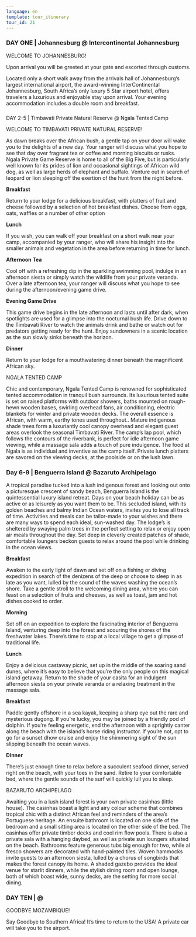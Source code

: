 ```yaml
---
language: en
template: tour_itinerary
tour_id: 21
---
```

### DAY ONE | Johannesburg @ Intercontinental Johannesburg


WELCOME TO JOHANNESBURG!

Upon arrival you will be greeted at your gate and escorted through customs.

Located only a short walk away from the arrivals hall of Johannesburg’s largest international
airport, the award\-winning InterContinental Johannesburg, South Africa’s only luxury
5 Star airport hotel, offers travelers a luxurious and enjoyable stay upon arrival.
Your evening accommodation includes a double room and breakfast.

###   
DAY 2­­\-5 | Timbavati Private Natural Reserve @ Ngala Tented Camp



WELCOME TO TIMBAVATI PRIVATE NATURAL RESERVE!

As dawn breaks over the African bush, a gentle tap on your door will wake you to
the delights of a new day. Your ranger will discuss what you hope to see that day
over fragrant tea or coffee and morning biscuits or rusks. Ngala Private Game Reserve
is home to all of the Big Five, but is particularly well known for its prides of
lion and occasional sightings of African wild dog, as well as large herds of elephant
and buffalo. Venture out in search of leopard or lion sleeping off the exertion
of the hunt from the night before.

**Breakfast**

Return to your lodge for a delicious breakfast, with platters of fruit and cheese
followed by a selection of hot breakfast dishes. Choose from eggs, oats, waffles
or a number of other option

**Lunch**

If you wish, you can walk off your breakfast on a short walk near your camp, accompanied
by your ranger, who will share his insight into the smaller animals and vegetation
in the area before returning in time for lunch.

**Afternoon Tea**

Cool off with a refreshing dip in the sparkling swimming pool, indulge in an afternoon
siesta or simply watch the wildlife from your private veranda. Over a late afternoon
tea, your ranger will discuss what you hope to see during the afternoon/evening
game drive.

**Evening Game Drive**

This game drive begins in the late afternoon and lasts until after dark, when spotlights
are used for a glimpse into the nocturnal bush life. Drive down to the Timbavati
River to watch the animals drink and bathe or watch out for predators getting ready
for the hunt. Enjoy sundowners in a scenic location as the sun slowly sinks beneath
the horizon.

**Dinner**

Return to your lodge for a mouthwatering dinner beneath the magnificent African sky.

NGALA TENTED CAMP

Chic and contemporary, Ngala Tented Camp is renowned for sophisticated tented accommodation
in tranquil bush surrounds. Its luxurious tented suite is set on raised platforms
with outdoor showers, baths mounted on rough\-hewn wooden bases, swirling overhead
fans, air conditioning, electric blankets for winter and private wooden decks. The
overall essence is African, with warm, earthy tones used throughout.. Mature indigenous
shade trees form a luxuriantly cool canopy overhead and elegant guest areas overlook
the seasonal Timbavati River. The camp’s lap pool, which follows the contours of
the riverbank, is perfect for idle afternoon game viewing, while a massage sala
adds a touch of pure indulgence. The food at Ngala is as individual and inventive
as the camp itself. Private lunch platters are savored on the viewing decks, at
the poolside or on the lush lawn.

### Day 6\-9 | Benguerra Island @ Bazaruto Archipelago


A tropical paradise tucked into a lush indigenous forest and looking out onto a picturesque
crescent of sandy beach, Benguerra Island is the quintessential luxury island retreat.
Days on your beach holiday can be as active or as leisurely as you want them to
be. This secluded island, with its golden beaches and balmy Indian Ocean waters,
invites you to lose all track of time. Activities and meals can be tailor\-made
to your wishes and there are many ways to spend each ideal, sun\-washed day. The
lodge’s is sheltered by swaying palm trees in the perfect setting to relax or enjoy
open air meals throughout the day. Set deep in cleverly created patches of shade,
comfortable loungers beckon guests to relax around the pool while drinking in the
ocean views.


**Breakfast**

Awaken to the early light of dawn and set off on a fishing or diving expedition in
search of the denizens of the deep or choose to sleep in as late as you want, lulled
by the sound of the waves washing the ocean’s shore. Take a gentle stroll to the
welcoming dining area, where you can feast on a selection of fruits and cheeses,
as well as toast, jam and hot dishes cooked to order.

**Morning**

Set off on an expedition to explore the fascinating interior of Benguerra Island,
venturing deep into the forest and scouring the shores of the freshwater lakes.
There’s time to stop at a local village to get a glimpse of traditional life.

**Lunch**

Enjoy a delicious castaway picnic, set up in the middle of the soaring sand dunes,
where it’s easy to believe that you’re the only people on this magical island getaway.
Return to the shade of your casita for an indulgent afternoon siesta on your private
veranda or a relaxing treatment in the massage sala.

**Breakfast**

Paddle gently offshore in a sea kayak, keeping a sharp eye out the rare and mysterious
dugong. If you’re lucky, you may be joined by a friendly pod of dolphin. If you’re
feeling energetic, end the afternoon with a sprightly canter along the beach with
the island’s horse riding instructor. If you’re not, opt to go for a sunset dhow
cruise and enjoy the shimmering sight of the sun slipping beneath the ocean waves.

**Dinner**

There’s just enough time to relax before a succulent seafood dinner, served right
on the beach, with your toes in the sand. Retire to your comfortable bed, where
the gentle sounds of the surf will quickly lull you to sleep.

BAZARUTO ARCHIPELAGO

Awaiting you in a lush island forest is your own private casinhas (little house).
The casinhas boast a light and airy colour scheme that combines tropical chic with
a distinct African feel and reminders of the area’s Portuguese heritage. An ensuite
bathroom is located on one side of the bedroom and a small sitting area is located
on the other side of the bed. The casinhas offer private timber decks and cool rim
flow pools. There is also a private sala with a hanging daybed, as well as private
sun loungers situated on the beach. Bathrooms feature generous tubs big enough for
two, while al fresco showers are decorated with hand\-painted tiles. Woven hammocks
invite guests to an afternoon siesta, lulled by a chorus of songbirds that makes
the forest canopy its home. A shaded gazebo provides the ideal venue for starlit
dinners, while the stylish dining room and open lounge, both of which boast wide,
sunny decks, are the setting for more social dining.

### DAY TEN | @ 


GOODBYE MOZAMBIQUE!

Say Goodbye to Southern Africa! It’s time to return to the USA! A private car will
take you to the airport.